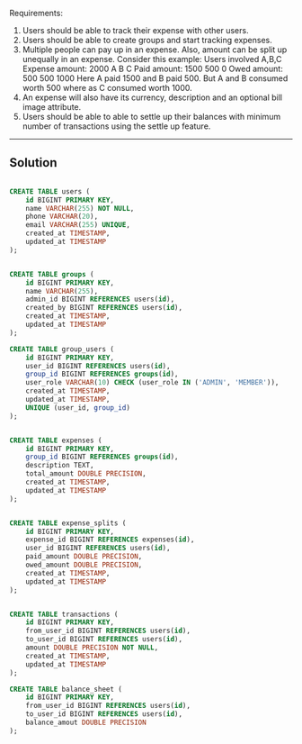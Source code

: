 Requirements:

1. Users should be able to track their expense with other users.
2. Users should be able to create groups and start tracking expenses.
3. Multiple people can pay up in an expense. Also, amount can be split up unequally in an expense. Consider this example: Users involved A,B,C Expense amount: 2000 A B C Paid amount: 1500 500 0 Owed amount: 500 500 1000 Here A paid 1500 and B paid 500. But A and B consumed worth 500 where as C consumed worth 1000.
4. An expense will also have its currency, description and an optional bill image attribute.
5. Users should be able to able to settle up their balances with minimum number of transactions using the settle up feature.


--- 

## Solution


```sql

CREATE TABLE users (
	id BIGINT PRIMARY KEY, 
	name VARCHAR(255) NOT NULL,
	phone VARCHAR(20),
	email VARCHAR(255) UNIQUE, 
	created_at TIMESTAMP,
	updated_at TIMESTAMP
);


CREATE TABLE groups (
	id BIGINT PRIMARY KEY, 
	name VARCHAR(255),
	admin_id BIGINT REFERENCES users(id),
	created_by BIGINT REFERENCES users(id),
	created_at TIMESTAMP,
	updated_at TIMESTAMP
);

CREATE TABLE group_users (
	id BIGINT PRIMARY KEY,
	user_id BIGINT REFERENCES users(id),
	group_id BIGINT REFERENCES groups(id),
	user_role VARCHAR(10) CHECK (user_role IN ('ADMIN', 'MEMBER')),
	created_at TIMESTAMP, 
	updated_at TIMESTAMP,
	UNIQUE (user_id, group_id)
);


CREATE TABLE expenses (
	id BIGINT PRIMARY KEY, 
	group_id BIGINT REFERENCES groups(id),
	description TEXT, 
	total_amount DOUBLE PRECISION,
	created_at TIMESTAMP,
	updated_at TIMESTAMP
);


CREATE TABLE expense_splits (
	id BIGINT PRIMARY KEY, 
	expense_id BIGINT REFERENCES expenses(id),
	user_id BIGINT REFERENCES users(id),
	paid_amount DOUBLE PRECISION,
	owed_amount DOUBLE PRECISION, 
	created_at TIMESTAMP, 
	updated_at TIMESTAMP
);


CREATE TABLE transactions (
	id BIGINT PRIMARY KEY, 
	from_user_id BIGINT REFERENCES users(id),
	to_user_id BIGINT REFERENCES users(id),
	amount DOUBLE PRECISION NOT NULL,
	created_at TIMESTAMP,
	updated_at TIMESTAMP
);

CREATE TABLE balance_sheet (
	id BIGINT PRIMARY KEY, 
	from_user_id BIGINT REFERENCES users(id),
	to_user_id BIGINT REFERENCES users(id),
	balance_amout DOUBLE PRECISION
);

```